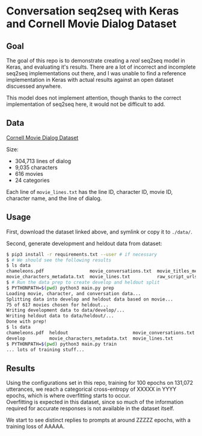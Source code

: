 
# Conversation seq2seq with Keras and Cornell Movie Dialog Dataset

## Goal

The goal of this repo is to demonstrate creating a _real_ seq2seq model in Keras, and evaluating 
it's results.  There are a lot of incorrect and incomplete seq2seq implementations out there, and
I was unable to find a reference implementation in Keras with actual results against an open dataset
discuessed anywhere.

This model does not implement attention, though thanks to the correct implementation of seq2seq 
here, it would not be difficult to add.

## Data

[Cornell Movie Dialog Dataset](https://www.cs.cornell.edu/~cristian/Cornell_Movie-Dialogs_Corpus.html)

Size:

- 304,713 lines of dialog
- 9,035 characters
- 616 movies
- 24 categories

Each line of `movie_lines.txt` has the line ID, character ID, movie ID, character name, and the line of dialog.

## Usage

First, download the dataset linked above, and symlink or copy it to `./data/`.

Second, generate development and heldout data from dataset:

```bash
$ pip3 install -r requirements.txt --user # if necessary
$ # We should see the following results
$ ls data
chameleons.pdf                 movie_conversations.txt  movie_titles_metadata.txt  README.txt
movie_characters_metadata.txt  movie_lines.txt          raw_script_urls.txt
$ # Run the data prep to create develop and heldout split
$ PYTHONPATH=$(pwd) python3 main.py prep
Loading movie, character, and conversation data...
Splitting data into develop and heldout data based on movie...
75 of 617 movies chosen for heldout...
Writing development data to data/develop/...
Writing heldout data to data/heldout/...
Done with prep!
$ ls data
chameleons.pdf  heldout                        movie_conversations.txt  movie_titles_metadata.txt  README.txt
develop         movie_characters_metadata.txt  movie_lines.txt          raw_script_urls.txt
$ PYTHONPATH=$(pwd) python3 main.py train
... lots of training stuff...
```


## Results

Using the configurations set in this repo, training for 100 epochs on 131,072 utterances, we reach
a categorical cross-entropy of XXXXX in YYYY epochs, which is where overfitting starts to occur.  
Overfitting is expected in this dataset, since so much of the information required for accurate 
responses is not available in the dataset itself.

We start to see distinct replies to prompts at around ZZZZZ epochs, with a training loss of AAAAA.

